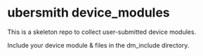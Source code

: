 ubersmith device_modules
========================


This is a skeleton repo to collect user-submitted device modules.

Include your device module & files in the dm_include directory.
